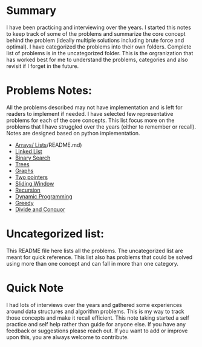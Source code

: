 # Summary   
I have been practicing and interviewing over the years. I started this notes to keep track of some of the problems and summarize the core concept behind the problem (ideally multiple solutions including brute force and optimal). I have categorized the problems into their own folders. Complete list of problems is in the uncategorized folder. This is the orgranization that has worked best for me to understand the problems, categories and also revisit if I forget in the future.

# Problems Notes:
All the problems described may not have implementation and is left for readers to implement if needed. I have selected few representative problems for each of the core concepts. This list focus more on the problems that I have struggled over the years (either to remember or recall). Notes are designed based on python implementation.
- [Arrays/ Lists](ArraysLists)/README.md)
- [Linked List](LinkedList/README.md)
- [Binary Search](BinarySearch/README.md)
- [Trees](Trees/README.md)
- [Graphs](Graphs/README.md)
- [Two pointers](TwoPointers/README.md)
- [Sliding Window](SlidingWindow/README.md)
- [Recursion](Recursion/README.md)
- [Dynamic Programming](DP/README.md)
- [Greedy](Greedy/README.md)
- [Divide and Conquor](DivideandConquor/README.md)


# Uncategorized list:
This README file here lists all the problems. The uncategorized list are meant for quick reference. This list also has problems that could be solved using more than one concept and can fall in more than one category.

# Quick Note
I had lots of interviews over the years and gathered some experiences around data structures and algorithm problems. This is my way to track those concepts and make it recall efficient. This note taking started a self practice and self help rather than guide for anyone else. If you have any feedback or suggestions please reach out. If you want to add or improve upon this, you are always welcome to contribute.